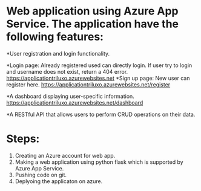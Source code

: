 # Web application using Azure App Service. The application have the following features:

*User registration and login functionality. 

*Login page: Already registered used can directly login. If user try to login and username does not exist, return a 404 error.
https://applicationtriluxo.azurewebsites.net 
*Sign up page: New user can register here. 
https://applicationtriluxo.azurewebsites.net/register

*A dashboard displaying user-specific information. 
https://applicationtriluxo.azurewebsites.net/dashboard

*A RESTful API that allows users to perform CRUD operations on their data.

# Steps:
1. Creating an Azure account for web app.
2. Making a web application using python flask which is supported by Azure App Service.
3. Pushing code on git.
4. Deplyoing the applicaton on azure.
